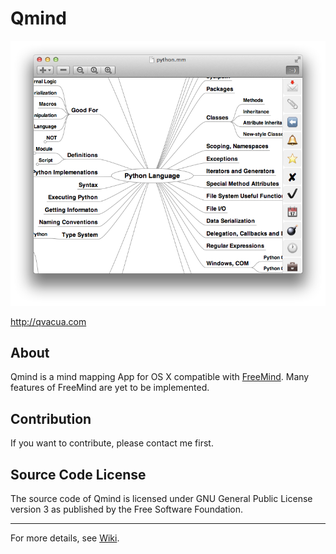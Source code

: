 # Qmind

![Screenshot](Meta/screenshot.png)

<http://qvacua.com>

## About
Qmind is a mind mapping App for OS X compatible with [FreeMind][]. Many features of FreeMind are yet to be implemented.

## Contribution
If you want to contribute, please contact me first.

## Source Code License
The source code of Qmind is licensed under GNU General Public License version 3 as published by the Free Software Foundation.

- - -

For more details, see [Wiki][].

[Wiki]: https://github.com/qvacua/qmind/wiki
[FreeMind]: http://freemind.sf.net
